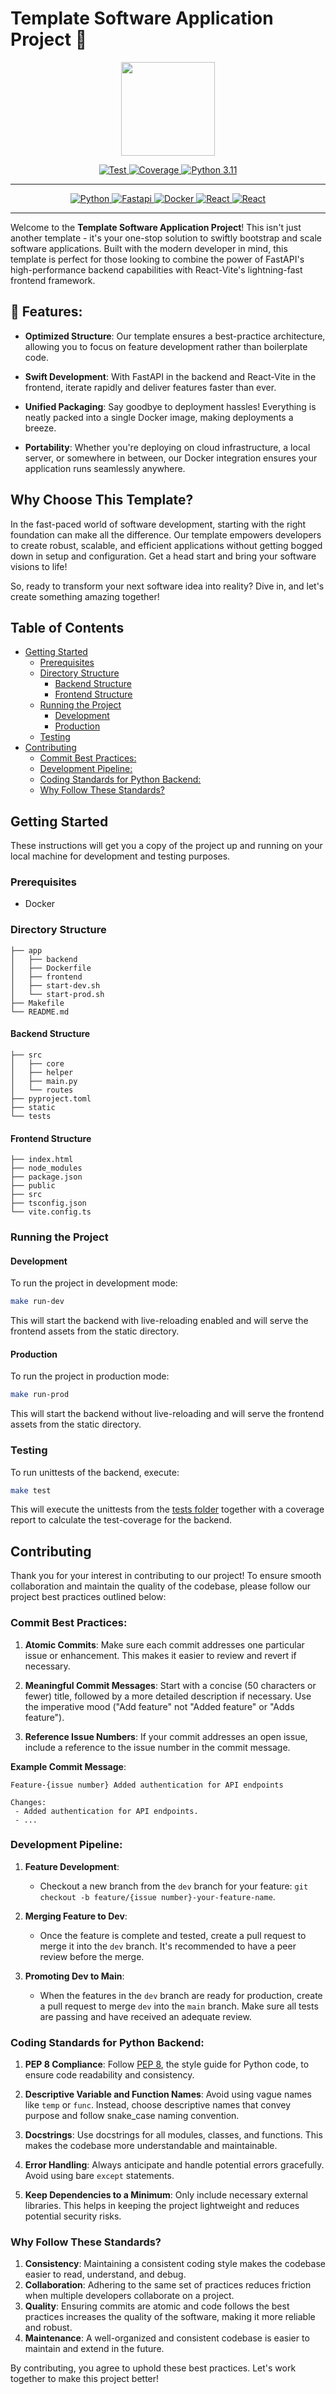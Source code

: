 # Template Software Application Project 🚀
<p align="center">
  <img src="docs/repo_logo.png" width="150">
</p>
<p align="center">
  <a href="https://github.com/AdrianPayne/fastapi-core/actions/workflows/ci.yml" target="_blank">
      <img src="https://github.com/MoellerAI/template-project/actions/workflows/main.yml/badge.svg" alt="Test">
  </a>
  <a href="https://www.python.org/downloads/release/python-3110/" target="_blank">
      <img src="https://img.shields.io/endpoint?url=https://gist.githubusercontent.com/MoellerAI/f2129f63adbf39fa6d08dd0f9d0d4132/raw/code-coverage-template.json" alt="Coverage">
  </a>
  <a href="https://www.python.org/downloads/release/python-3110/" target="_blank">
      <img src="https://img.shields.io/badge/Python-3.12-blue?logo=python" alt="Python 3.11">
  </a>
</p>

---

<p align="center">
  <a href="https://www.python.org/">
      <img src="https://img.shields.io/badge/python-3670A0?style=for-the-badge&logo=python&logoColor=ffdd54"
      alt="Python">
  </a>
  <a href="https://fastapi.tiangolo.com/">
      <img src="https://img.shields.io/badge/FastAPI-005571?style=for-the-badge&logo=fastapi" alt="Fastapi">
  </a>  
  <a href="https://www.docker.com/">
      <img src="https://img.shields.io/badge/docker-%230db7ed.svg?style=for-the-badge&logo=docker&logoColor=white" alt="Docker">
  </a>
  <a href="hhttps://react.dev/">
      <img src="https://shields.io/badge/react-black?logo=react&style=for-the-badge" alt="React">
  </a>
  <a href="hhttps://react.dev/">
      <img src="https://img.shields.io/badge/tailwindcss-%2338B2AC.svg?style=for-the-badge&logo=tailwind-css&logoColor=white" alt="React">
  </a>
</p>

---

Welcome to the **Template Software Application Project**! This isn't just another template - it's your one-stop solution to swiftly bootstrap and scale software applications. Built with the modern developer in mind, this template is perfect for those looking to combine the power of FastAPI's high-performance backend capabilities with React-Vite's lightning-fast frontend framework.

## 🌟 Features:

- **Optimized Structure**: Our template ensures a best-practice architecture, allowing you to focus on feature development rather than boilerplate code.
  
- **Swift Development**: With FastAPI in the backend and React-Vite in the frontend, iterate rapidly and deliver features faster than ever.
  
- **Unified Packaging**: Say goodbye to deployment hassles! Everything is neatly packed into a single Docker image, making deployments a breeze.
  
- **Portability**: Whether you're deploying on cloud infrastructure, a local server, or somewhere in between, our Docker integration ensures your application runs seamlessly anywhere.

## Why Choose This Template?

In the fast-paced world of software development, starting with the right foundation can make all the difference. Our template empowers developers to create robust, scalable, and efficient applications without getting bogged down in setup and configuration. Get a head start and bring your software visions to life!

So, ready to transform your next software idea into reality? Dive in, and let's create something amazing together!

## Table of Contents
- [Getting Started](#getting-started)
    - [Prerequisites](#prerequisites)
    - [Directory Structure](#directory-structure)
      - [Backend Structure](#backend-structure)
      - [Frontend Structure](#frontend-structure)
    - [Running the Project](#running-the-project)
      - [Development](#development)
      - [Production](#production)
    - [Testing](#testing)
- [Contributing](#contributing)
    - [Commit Best Practices:](#commit-best-practices)
    - [Development Pipeline:](#development-pipeline)
    - [Coding Standards for Python Backend:](#coding-standards-for-python-backend)
    - [Why Follow These Standards?](#why-follow-these-standards)


## Getting Started

These instructions will get you a copy of the project up and running on your local machine for development and testing purposes.

### Prerequisites

- Docker

### Directory Structure

```
├── app
│   ├── backend
│   ├── Dockerfile
│   ├── frontend
│   ├── start-dev.sh
│   └── start-prod.sh
├── Makefile
└── README.md
```
#### Backend Structure
```
├── src
│   ├── core
│   ├── helper
│   ├── main.py
│   └── routes
├── pyproject.toml
├── static
└── tests
```

#### Frontend Structure
```
├── index.html
├── node_modules
├── package.json
├── public
├── src
├── tsconfig.json
└── vite.config.ts
```

### Running the Project

#### Development

To run the project in development mode:

```bash
make run-dev
```
This will start the backend with live-reloading enabled and will serve the frontend assets from the static directory.

#### Production
To run the project in production mode:
```bash
make run-prod
```
This will start the backend without live-reloading and will serve the frontend assets from the static directory.

### Testing
To run unittests of the backend, execute:
```bash
make test
```
This will execute the unittests from the [tests folder](/app/backend/tests/) together with a coverage report to calculate the test-coverage for the backend.


## Contributing

Thank you for your interest in contributing to our project! To ensure smooth collaboration and maintain the quality of the codebase, please follow our project best practices outlined below:

### Commit Best Practices:

1. **Atomic Commits**: Make sure each commit addresses one particular issue or enhancement. This makes it easier to review and revert if necessary.

2. **Meaningful Commit Messages**: Start with a concise (50 characters or fewer) title, followed by a more detailed description if necessary. Use the imperative mood ("Add feature" not "Added feature" or "Adds feature").

3. **Reference Issue Numbers**: If your commit addresses an open issue, include a reference to the issue number in the commit message.

**Example Commit Message**:
```
Feature-{issue number} Added authentication for API endpoints

Changes:
 - Added authentication for API endpoints.
 - ...
```
### Development Pipeline:

1. **Feature Development**:
   - Checkout a new branch from the `dev` branch for your feature: `git checkout -b feature/{issue number}-your-feature-name`.
   
2. **Merging Feature to Dev**:
   - Once the feature is complete and tested, create a pull request to merge it into the `dev` branch. It's recommended to have a peer review before the merge.
   
3. **Promoting Dev to Main**:
   - When the features in the `dev` branch are ready for production, create a pull request to merge `dev` into the `main` branch. Make sure all tests are passing and have received an adequate review.

### Coding Standards for Python Backend:

1. **PEP 8 Compliance**: Follow [PEP 8](https://www.python.org/dev/peps/pep-0008/), the style guide for Python code, to ensure code readability and consistency.

2. **Descriptive Variable and Function Names**: Avoid using vague names like `temp` or `func`. Instead, choose descriptive names that convey purpose and follow snake_case naming convention.

3. **Docstrings**: Use docstrings for all modules, classes, and functions. This makes the codebase more understandable and maintainable.

4. **Error Handling**: Always anticipate and handle potential errors gracefully. Avoid using bare `except` statements.

5. **Keep Dependencies to a Minimum**: Only include necessary external libraries. This helps in keeping the project lightweight and reduces potential security risks.

### Why Follow These Standards?

1. **Consistency**: Maintaining a consistent coding style makes the codebase easier to read, understand, and debug.
2. **Collaboration**: Adhering to the same set of practices reduces friction when multiple developers collaborate on a project.
3. **Quality**: Ensuring commits are atomic and code follows the best practices increases the quality of the software, making it more reliable and robust.
4. **Maintenance**: A well-organized and consistent codebase is easier to maintain and extend in the future.

By contributing, you agree to uphold these best practices. Let's work together to make this project better!
